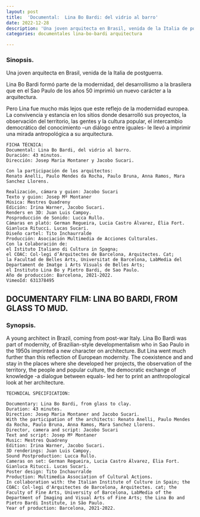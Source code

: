 ```yaml
---
layout: post
title:  'Documental:  Lina Bo Bardi: del vidrio al barro'
date: 2022-12-28
description: 'Una joven arquitecta en Brasil, venida de la Italia de postguerra'
categories: documentales lina-bo-bardi arquitectura

---
```



### Sinopsis.

Una joven arquitecta en Brasil, venida de la Italia de postguerra.

Lina Bo Bardi formó parte de la modernidad, del desarrollismo a la brasilera que en el Sao Paulo de los años 50 imprimió un nuevo carácter a la arquitectura.

Pero Lina fue mucho más lejos que este reflejo de la modernidad europea. La convivencia y estancia en los sitios donde desarrolló sus proyectos, la observación del territorio, las gentes y la cultura popular, el intercambio democrático del conocimiento –un diálogo entre iguales- le llevó a imprimir una mirada antropológica a su arquitectura.

```
FICHA TÉCNICA:
Documental: Lina Bo Bardi, del vidrio al barro.
Duración: 43 minutos.
Dirección: Josep Maria Montaner y Jacobo Sucari.

Con la participación de los arquitectos: 
Renato Anelli, Paulo Mendes da Rocha, Paulo Bruna, Anna Ramos, Mara Sanchez Llorens.
 
Realización, cámara y guion: Jacobo Sucari
Texto y guion: Josep Mº Montaner
Música: Mestres Quadreny
Edición: Irina Warner, Jacobo Sucari.
Renders en 3D: Juan Luis Campoy.
Posproducción de Sonido: Lucca Rullo.
Cámaras en plató: German Regueira, Lucia Castro Álvarez, Èlia Fort. Gianluca Ritucci. Lucas Sucari.
Diseño cartel: Tito Inchaurralde
Producción: Asociación Multimedia de Acciones Culturales.
Con la Colaboración de: 
el Istituto Italiano di Cultura in Spagna; 
el COAC: Col·legi d’Arquitectes de Barcelona, Arquitectes. Cat; 
la Facultad de Belles Arts, Universitat de Barcelona, LabMedia del Departament de Imatge i Arts Visuals de Belles Arts;
el Instituto Lina Bo y Pietro Bardi, de Sao Paulo.
Año de producción: Barcelona, 2021-2022.
VimeoId: 631378495

```

## DOCUMENTARY FILM: LINA BO BARDI, FROM GLASS TO MUD. 

### Synopsis. 

A young architect in Brazil, coming from post-war Italy. Lina Bo Bardi was part of modernity, of Brazilian-style developmentalism who in Sao Paulo in the 1950s imprinted a new character on architecture. But Lina went much further than this reflection of European modernity. The coexistence and and stay in the places where she developed her projects, the observation of the territory, the people and popular culture, the democratic exchange of knowledge -a dialogue between equals- led her to print an anthropological look at her architecture.

```
TECHNICAL SPECIFICATION:

Documentary: Lina Bo Bardi, from glass to clay. 
Duration: 43 minutes. 
Direction: Josep Maria Montaner and Jacobo Sucari. 
With the participation of the architects: Renato Anelli, Paulo Mendes da Rocha, Paulo Bruna, Anna Ramos, Mara Sanchez Llorens. 
Director, camera and script: Jacobo Sucari 
Text and script: Josep Mº Montaner 
Music: Mestres Quadreny 
Edition: Irina Warner, Jacobo Sucari. 
3D renderings: Juan Luis Campoy. 
Sound Postproduction: Lucca Rullo. 
Cameras on set: German Regueira, Lucia Castro Álvarez, Èlia Fort. Gianluca Ritucci. Lucas Sucari. 
Poster design: Tito Inchaurralde 
Production: Multimedia Association of Cultural Actions. 
In collaboration with: the Italian Institute of Culture in Spain; the COAC: Col·legi d'Arquitectes de Barcelona, Arquitectes. cat; the Faculty of Fine Arts, University of Barcelona, LabMedia of the Department of Imaging and Visual Arts of Fine Arts; the Lina Bo and Pietro Bardi Institute, in São Paulo.
Year of production: Barcelona, 2021-2022.
```
